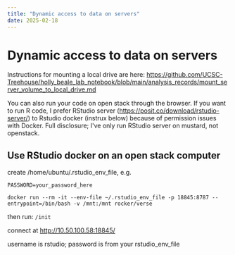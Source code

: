 ```yaml
---
title: "Dynamic access to data on servers"
date: 2025-02-18
---
```


# Dynamic access to data on servers

Instructions for mounting a local drive are here: https://github.com/UCSC-Treehouse/holly_beale_lab_notebook/blob/main/analysis_records/mount_server_volume_to_local_drive.md

You can also run your code on open stack through the browser. If you want to run R code, I prefer RStudio server (https://posit.co/download/rstudio-server/) to Rstudio docker (instrux below) because of permission issues with Docker. Full disclosure; I've only run RStudio server on mustard, not openstack.


## Use RStudio docker on an open stack computer

create /home/ubuntu/.rstudio_env_file, e.g. 
```
PASSWORD=your_password_here
```

```
docker run --rm -it --env-file ~/.rstudio_env_file -p 18845:8787 --entrypoint=/bin/bash -v /mnt:/mnt rocker/verse
```

then run:
`/init`

connect at
http://10.50.100.58:18845/

username is rstudio; password is from your rstudio_env_file
